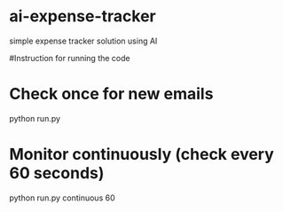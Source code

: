 # ai-expense-tracker
simple expense tracker solution using AI

#Instruction for running the code

# Check once for new emails
python run.py

# Monitor continuously (check every 60 seconds)
python run.py continuous 60
